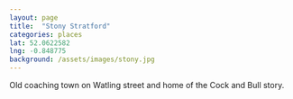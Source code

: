 ```yaml
---
layout: page
title:  "Stony Stratford"
categories: places
lat: 52.0622582	
lng: -0.848775
background: /assets/images/stony.jpg
---
```


Old coaching town on Watling street and home of the Cock and Bull story.